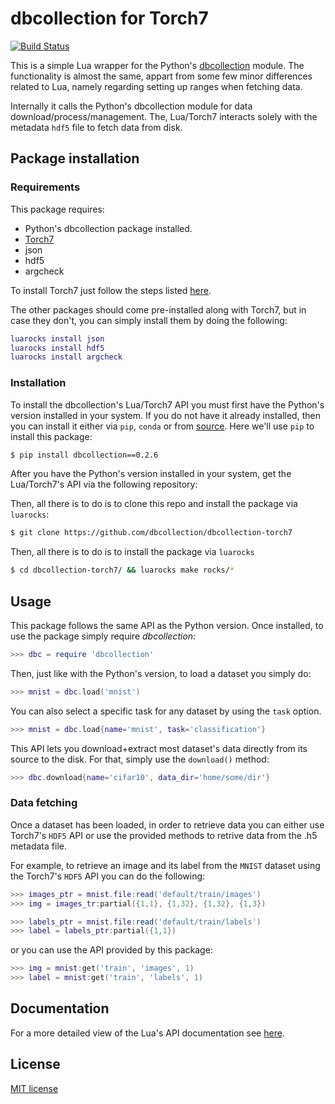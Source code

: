 # dbcollection for Torch7

[![Build Status](https://travis-ci.org/dbcollection/dbcollection-torch7.svg?branch=master)](https://travis-ci.org/dbcollection/dbcollection-torch7)

This is a simple Lua wrapper for the Python's [dbcollection](https://github.com/dbcollection/dbcollection) module. The functionality is almost the same, appart from some few minor differences related to Lua, namely regarding setting up ranges when fetching data.

Internally it calls the Python's dbcollection module for data download/process/management. The, Lua/Torch7 interacts solely with the metadata `hdf5` file to fetch data from disk.

## Package installation

### Requirements

This package requires:

- Python's dbcollection package installed.
- [Torch7](https://github.com/torch/torch7)
- json
- hdf5
- argcheck

To install Torch7 just follow the steps listed [here](http://torch.ch/docs/getting-started.html#_).

The other packages should come pre-installed along with Torch7, but in case they don't, you can simply install them by doing the following:

```lua
luarocks install json
luarocks install hdf5
luarocks install argcheck
```

### Installation

To install the dbcollection's Lua/Torch7 API you must first have the Python's version installed in your system. If you do not have it already installed, then you can install it either via `pip`, `conda` or from [source](https://github.com/dbcollection/dbcollection#package-installation). Here we'll use `pip` to install this package:

```bash
$ pip install dbcollection==0.2.6
```

After you have the Python's version installed in your system, get the Lua/Torch7's API via the following repository:

Then, all there is to do is to clone this repo and install the package via `luarocks`:

```bash
$ git clone https://github.com/dbcollection/dbcollection-torch7
```

Then, all there is to do is to install the package via `luarocks`

```bash
$ cd dbcollection-torch7/ && luarocks make rocks/*
```

## Usage

This package follows the same API as the Python version. Once installed, to use the package simply require *dbcollection*:

```lua
>>> dbc = require 'dbcollection'
```

Then, just like with the Python's version, to load a dataset you simply do:

```lua
>>> mnist = dbc.load('mnist')
```

You can also select a specific task for any dataset by using the `task` option.

```lua
>>> mnist = dbc.load{name='mnist', task='classification'}
```

This API lets you download+extract most dataset's data directly from its source to the disk. For that, simply use the `download()` method:

```lua
>>> dbc.download{name='cifar10', data_dir='home/some/dir'}
```

### Data fetching

Once a dataset has been loaded, in order to retrieve data you can either use Torch7's `HDF5` API or use the provided methods to retrive data from the .h5 metadata file.

For example, to retrieve an image and its label from the `MNIST` dataset using the Torch7's `HDF5` API you can do the following:

```lua
>>> images_ptr = mnist.file:read('default/train/images')
>>> img = images_tr:partial({1,1}, {1,32}, {1,32}, {1,3})

>>> labels_ptr = mnist.file:read('default/train/labels')
>>> label = labels_ptr:partial({1,1})
```

or you can use the API provided by this package:

```lua
>>> img = mnist:get('train', 'images', 1)
>>> label = mnist:get('train', 'labels', 1)
```


## Documentation

For a more detailed view of the Lua's API documentation see [here](DOCUMENTATION.md#db.documentation).


## License

[MIT license](LICENSE)
